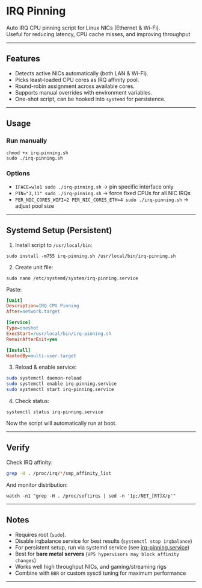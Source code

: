 # IRQ Pinning

Auto IRQ CPU pinning script for Linux NICs (Ethernet & Wi-Fi).  
Useful for reducing latency, CPU cache misses, and improving throughput

---

## Features
- Detects active NICs automatically (both LAN & Wi-Fi).
- Picks least-loaded CPU cores as IRQ affinity pool.
- Round-robin assignment across available cores.
- Supports manual overrides with environment variables.
- One-shot script, can be hooked into `systemd` for persistence.

---

## Usage

### Run manually
```
chmod +x irq-pinning.sh
sudo ./irq-pinning.sh
````

### Options

* `IFACE=wlo1 sudo ./irq-pinning.sh` -> pin specific interface only
* `PIN="3,11" sudo ./irq-pinning.sh` -> force fixed CPUs for all NIC IRQs
* `PER_NIC_CORES_WIFI=2 PER_NIC_CORES_ETH=4 sudo ./irq-pinning.sh` -> adjust pool size

---

## Systemd Setup (Persistent)

1. Install script to `/usr/local/bin`:
```
sudo install -m755 irq-pinning.sh /usr/local/bin/irq-pinning.sh
```

2. Create unit file:
```
sudo nano /etc/systemd/system/irq-pinning.service
```

Paste:

```ini
[Unit]
Description=IRQ CPU Pinning
After=network.target

[Service]
Type=oneshot
ExecStart=/usr/local/bin/irq-pinning.sh
RemainAfterExit=yes

[Install]
WantedBy=multi-user.target
```

3. Reload & enable service:

```bash
sudo systemctl daemon-reload
sudo systemctl enable irq-pinning.service
sudo systemctl start irq-pinning.service
```

4. Check status:

```
systemctl status irq-pinning.service
```

Now the script will automatically run at boot.

---

## Verify

Check IRQ affinity:
```bash
grep -H . /proc/irq/*/smp_affinity_list
```

And monitor distribution:
```
watch -n1 "grep -H . /proc/softirqs | sed -n '1p;/NET_[RT]X/p'"
```

---

## Notes
* Requires root (`sudo`).
* Disable irqbalance service for best results (`systemctl stop irqbalance`)
* For persistent setup, run via systemd service (see [irq-pinning.service](https://github.com/Mantodkaz/irq-pinning?tab=readme-ov-file#systemd-setup-persistent))
* Best for **bare metal servers** (`VPS hypervisors may block affinity changes`)
* Works well high throughput NICs, and gaming/streaming rigs
* Combine with `BBR` or custom sysctl tuning for maximum performance

---


